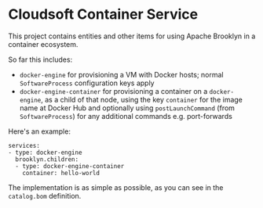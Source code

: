 Cloudsoft Container Service
=======

This project contains entities and other items for using Apache Brooklyn in a container ecosystem.

So far this includes:

* `docker-engine` for provisioning a VM with Docker hosts; normal `SoftwareProcess` configuration keys apply
* `docker-engine-container` for provisioning a container on a `docker-engine`, as a child of that node,
  using the key `container` for the image name at Docker Hub
  and optionally using `postLaunchCommand` (from `SoftwareProcess`) for any additional commands e.g. port-forwards

Here's an example:

```
services:
- type: docker-engine
  brooklyn.children:
  - type: docker-engine-container
    container: hello-world
```

The implementation is as simple as possible, as you can see in the `catalog.bom` definition.
